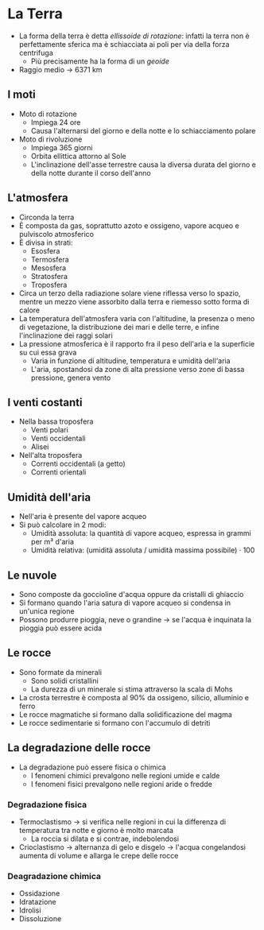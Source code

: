 # La Terra

- La forma della terra è detta *ellissoide di rotazione*: infatti la terra non è perfettamente sferica ma è schiacciata ai poli per via della forza centrifuga
	- Più precisamente ha la forma di un *geoide*
- Raggio medio → 6371 km

## I moti

- Moto di rotazione
	- Impiega 24 ore
	- Causa l'alternarsi del giorno e della notte e lo schiacciamento polare
- Moto di rivoluzione
	- Impiega 365 giorni
	- Orbita ellittica attorno al Sole
	- L'inclinazione dell'asse terrestre causa la diversa durata del giorno e della notte durante il corso dell'anno

## L'atmosfera

- Circonda la terra
- È composta da gas, soprattutto azoto e ossigeno, vapore acqueo e pulviscolo atmosferico
- È divisa in strati:
	- Esosfera
	- Termosfera
	- Mesosfera
	- Stratosfera
	- Troposfera
- Circa un terzo della radiazione solare viene riflessa verso lo spazio, mentre un mezzo viene assorbito dalla terra e riemesso sotto forma di calore
- La temperatura dell'atmosfera varia con l'altitudine, la presenza o meno di vegetazione, la distribuzione dei mari e delle terre, e infine l'inclinazione dei raggi solari
- La pressione atmosferica è il rapporto fra il peso dell'aria e la superficie su cui essa grava
	- Varia in funzione di altitudine, temperatura e umidità dell'aria
	- L'aria, spostandosi da zone di alta pressione verso zone di bassa pressione, genera vento

## I venti costanti

- Nella bassa troposfera
	- Venti polari
	- Venti occidentali
	- Alisei
- Nell'alta troposfera
	- Correnti occidentali (a getto)
	- Correnti orientali

## Umidità dell'aria

- Nell'aria è presente del vapore acqueo
- Si può calcolare in 2 modi:
	- Umidità assoluta: la quantità di vapore acqueo, espressa in grammi per m³ d'aria
	- Umidità relativa: (umidità assoluta / umidità massima possibile) · 100

## Le nuvole

- Sono composte da goccioline d'acqua oppure da cristalli di ghiaccio
- Si formano quando l'aria satura di vapore acqueo si condensa in un'unica regione
- Possono produrre pioggia, neve o grandine → se l'acqua è inquinata la pioggia può essere acida

## Le rocce

- Sono formate da minerali
	- Sono solidi cristallini
	- La durezza di un minerale si stima attraverso la scala di Mohs
- La crosta terrestre è composta al 90% da ossigeno, silicio, alluminio e ferro
- Le rocce magmatiche si formano dalla solidificazione del magma
- Le rocce sedimentarie si formano con l'accumulo di detriti

## La degradazione delle rocce

- La degradazione può essere fisica o chimica
	- I fenomeni chimici prevalgono nelle regioni umide e calde
	- I fenomeni fisici prevalgono nelle regioni aride o fredde

### Degradazione fisica

- Termoclastismo → si verifica nelle regioni in cui la differenza di temperatura tra notte e giorno è molto marcata
	- La roccia si dilata e si contrae, indebolendosi
- Crioclastismo → alternanza di gelo e disgelo → l'acqua congelandosi aumenta di volume e allarga le crepe delle rocce

### Deagradazione chimica

- Ossidazione
- Idratazione
- Idrolisi
- Dissoluzione